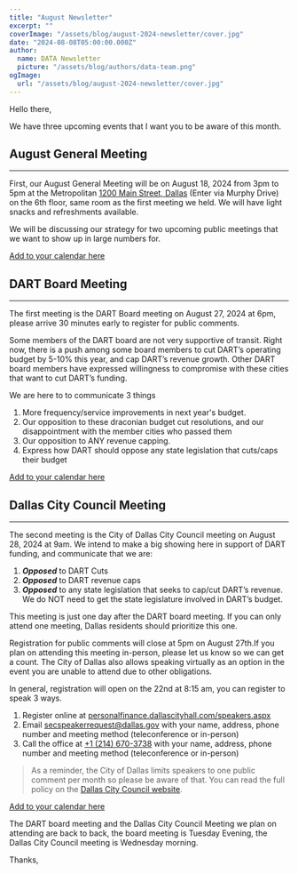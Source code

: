 ```yaml
---
title: "August Newsletter"
excerpt: ""
coverImage: "/assets/blog/august-2024-newsletter/cover.jpg"
date: "2024-08-08T05:00:00.000Z"
author:
  name: DATA Newsletter
  picture: "/assets/blog/authors/data-team.png"
ogImage:
  url: "/assets/blog/august-2024-newsletter/cover.jpg"
---
```

Hello there,  

We have three upcoming events that I want you to be aware of this month.  

## August General Meeting

---
First, our August General Meeting will be on August 18, 2024 from 3pm to 5pm at the Metropolitan [1200 Main Street, Dallas](https://) (Enter via Murphy Drive) on the 6th floor, same room as the first meeting we held. We will have light snacks and refreshments available.   

We will be discussing our strategy for two upcoming public meetings that we want to show up in large numbers for.
 
[Add to your calendar here](https://calendar.google.com/calendar/event?action=TEMPLATE&tmeid=MXJjM2szYnViaTQ1ajhuZGdhNzIzOHYyaWIgY19iODQxODVmYjBjNTc5OGJmYzhkOTI2YWM1MDEzZDRlZDFmZGJkMGMzZmI3OWE5NjA2ODZmYmI5MjUwMDM3NTk1QGc&tmsrc=c_b84185fb0c5798bfc8d926ac5013d4ed1fdbd0c3fb79a960686fbb9250037595%40group.calendar.google.com)

## DART Board Meeting

---

The first meeting is the DART Board meeting on August 27, 2024 at 6pm, please arrive 30 minutes early to register for public comments.

Some members of the DART board are not very supportive of transit. Right now, there is a push among some board members to cut DART’s operating budget by 5-10% this year, and cap DART’s revenue growth. Other DART board members have expressed willingness to compromise with these cities that want to cut DART’s funding.

We are here to to communicate 3 things

1. More frequency/service improvements in next year's budget.
2. Our opposition to these draconian budget cut resolutions, and our disappointment with the member cities who passed them
3. Our opposition to ANY revenue capping.
4. Express how DART should oppose any state legislation that cuts/caps their budget


[Add to your calendar here](https://calendar.google.com/calendar/event?action=TEMPLATE&tmeid=MXF0OWFwc3E0YnNwbjNhc2M4cjhvMzNoMGcgY19iODQxODVmYjBjNTc5OGJmYzhkOTI2YWM1MDEzZDRlZDFmZGJkMGMzZmI3OWE5NjA2ODZmYmI5MjUwMDM3NTk1QGc&tmsrc=c_b84185fb0c5798bfc8d926ac5013d4ed1fdbd0c3fb79a960686fbb9250037595%40group.calendar.google.com)


## Dallas City Council Meeting

---
The second meeting is the City of Dallas City Council meeting on August 28, 2024 at 9am. We intend to make a big showing here in support of DART funding, and communicate that we are:


1. ***Opposed*** to DART Cuts
2. ***Opposed*** to DART revenue caps
3. ***Opposed*** to any state legislation that seeks to cap/cut DART’s revenue. We do NOT need to get the state legislature involved in DART’s budget.


This meeting is just one day after the DART board meeting. If you can only attend one meeting, Dallas residents should prioritize this one.

Registration for public comments will close at 5pm on August 27th.If you plan on attending this meeting in-person, please let us know so we can get a count. The City of Dallas also allows speaking virtually as an option in the event you are unable to attend due to other obligations.

In general, registration will open on the 22nd at 8:15 am, you can register to speak 3 ways.
1. Register online at [personalfinance.dallascityhall.com/speakers.aspx](https://personalfinance.dallascityhall.com/speakers.aspx)
2. Email [secspeakerrequest@dallas.gov](mailto:secspeakerrequest@dallas.gov) with your name, address, phone number and meeting method (teleconference or in-person)
3. Call the office at [+1 (214) 670-3738](tel:+12146703738) with your name, address, phone number and meeting method (teleconference or in-person)

 > As a reminder, the City of Dallas limits speakers to one public comment per month so please be aware of that. You can read the full policy on the [Dallas City Council website](https://dallascityhall.com/government/citysecretary/pages/ccrules.aspx). 

[Add to your calendar here](https://calendar.google.com/calendar/event?action=TEMPLATE&tmeid=NzVqdjJoMGxxMGYzZTMycnU4OHFtdjRoNnEgY19iODQxODVmYjBjNTc5OGJmYzhkOTI2YWM1MDEzZDRlZDFmZGJkMGMzZmI3OWE5NjA2ODZmYmI5MjUwMDM3NTk1QGc&tmsrc=c_b84185fb0c5798bfc8d926ac5013d4ed1fdbd0c3fb79a960686fbb9250037595%40group.calendar.google.com)

The DART board meeting and the Dallas City Council Meeting we plan on attending are back to back, the board meeting is Tuesday Evening, the Dallas City Council meeting is Wednesday morning.

Thanks,
